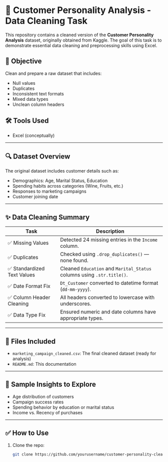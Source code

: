 # 🧼 Customer Personality Analysis - Data Cleaning Task

This repository contains a cleaned version of the **Customer Personality Analysis** dataset, originally obtained from Kaggle. The goal of this task is to demonstrate essential data cleaning and preprocessing skills using Excel.

## 🧠 Objective

Clean and prepare a raw dataset that includes:
- Null values
- Duplicates
- Inconsistent text formats
- Mixed data types
- Unclean column headers

## 🛠 Tools Used
- Excel (conceptually)

---

## 🔍 Dataset Overview

The original dataset includes customer details such as:
- Demographics: Age, Marital Status, Education
- Spending habits across categories (Wine, Fruits, etc.)
- Responses to marketing campaigns
- Customer joining date

---

## ✨ Data Cleaning Summary

| Task                          | Description |
|-------------------------------|-------------|
| ✅ Missing Values             | Detected 24 missing entries in the `Income` column. |
| ✅ Duplicates                 | Checked using `.drop_duplicates()` — none found. |
| ✅ Standardized Text Values   | Cleaned `Education` and `Marital_Status` columns using `.str.title()`. |
| ✅ Date Format Fix            | `Dt_Customer` converted to datetime format (`dd-mm-yyyy`). |
| ✅ Column Header Cleaning     | All headers converted to lowercase with underscores. |
| ✅ Data Type Fix              | Ensured numeric and date columns have appropriate types. |

---

## 📁 Files Included

- `marketing_campaign_cleaned.csv`: The final cleaned dataset (ready for analysis)
- `README.md`: This documentation

---

## 🧪 Sample Insights to Explore

- Age distribution of customers
- Campaign success rates
- Spending behavior by education or marital status
- Income vs. Recency of purchases

---

## ✅ How to Use

1. Clone the repo:
   ```bash
   git clone https://github.com/yourusername/customer-personality-cleaning.git
